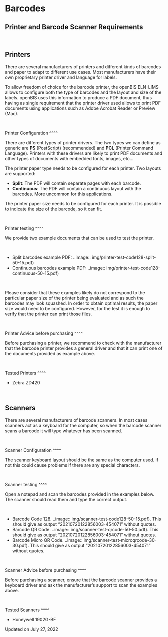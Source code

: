 Barcodes
====
 
Printer and Barcode Scanner Requirements
----



 

Printers
----

There are several manufacturers of printers and different kinds of
barcodes and paper to adapt to different use cases. Most manufacturers
have their own proprietary printer driver and language for labels.

To allow freedom of choice for the barcode printer, the openBIS ELN-LIMS
allows to configure both the type of barcodes and the layout and size of
the labels. openBIS uses this information to produce a PDF document,
thus having as single requirement that the printer driver used allows to
print PDF documents using applications such as Adobe Acrobat Reader or
Preview (Mac).

 

Printer Configuration
^^^^

There are different types of printer drivers. The two types we can
define as generic are **PS** (PostScript) (recommended) and **PCL**
(Printer Command Language). Printers with these drivers are likely to
print PDF documents and other types of documents with embedded fonts,
images, etc…

The printer paper type needs to be configured for each printer. Two
layouts are supported:

-   **Split**: The PDF will contain separate pages with each barcode.
-   **Continuous**: The PDF will contain a continuous layout with the
    barcodes. More uncommon for this applications.

The printer paper size needs to be configured for each printer. It is
possible to indicate the size of the barcode, so it can fit.

 

Printer testing
^^^^

We provide two example documents that can be used to test the printer.

 

-   Split barcodes example PDF:
..image:: img/printer-test-code128-split-50-15.pdf)
-   Continuous barcodes example PDF:
..image:: img/printer-test-code128-continuous-50-15.pdf)

 

Please consider that these examples likely do not correspond to the
particular paper size of the printer being evaluated and as such the
barcodes may look squashed. In order to obtain optimal results, the
paper size would need to be configured. However, for the test it is
enough to verify that the printer can print those files.

 

Printer Advice before purchasing
^^^^

Before purchasing a printer, we recommend to check with the manufacturer
that the barcode printer provides a general driver and that it can print
one of the documents provided as example above.

 

Tested Printers
^^^^

-   Zebra ZD420

 

Scanners
----

There are several manufacturers of barcode scanners. In most cases
scanners act as a keyboard for the computer, so when the barcode scanner
scans a barcode it will type whatever has been scanned.

 

Scanner Configuration
^^^^

The scanner keyboard layout should be the same as the computer used. If
not this could cause problems if there are any special characters.

 

Scanner testing
^^^^

Open a notepad and scan the barcodes provided in the examples below. The
scanner should read them and type the correct output.

 

-   Barcode Code 128.
..image:: img/scanner-test-code128-50-15.pdf).
    This should give as output “20210720122856003-454071” without
    quotes.
-   Barcode QR Code.
..image:: img/scanner-test-qrcode-50-50.pdf).
    This should give as output “20210720122856003-454071” without
    quotes.
-   Barcode Micro QR Code.
..image:: img/scanner-test-microqrcode-30-30.pdf).
    This should give as output “20210720122856003-454071” without
    quotes.

 

Scanner Advice before purchasing
^^^^

Before purchasing a scanner, ensure that the barcode scanner provides a
keyboard driver and ask the manufacturer’s support to scan the examples
above.

 

Tested Scanners
^^^^

-   Honeywell 1902G-BF

Updated on July 27, 2022
